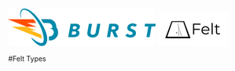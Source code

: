 ![Burst](../../../../../../../../../documentation/burst_h_small.png "")
![](../../../../../../../../doc/felt_small.png "")

#Felt Types
